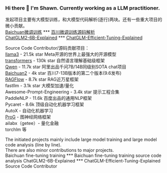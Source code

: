 ### Hi there 👋 I'm Shawn. Currently working as a LLM practitioner.
发起项目主要有大模型训练，和大模型代码解析(逐行)两块。还有一些重大项目的微小贡献。  
[Baichuan微调训练](https://github.com/ArtificialZeng/Baichuan-Chat-Tuning)       *** [百川微调训练源码解析](https://github.com/ArtificialZeng/Baichuan-Qwen-Llama-tuning-Explained)  
[ChatGLM2-6B-Explained](https://github.com/ArtificialZeng/ChatGLM2-6B-Explained) ***  [ChatGLM-Efficient-Tuning-Explained](https://github.com/ArtificialZeng/ChatGLM-Efficient-Tuning-Explained)

Source Code Contributor/源码贡献项目：  
[llama3](https://github.com/meta-llama/llama3) - 21.5k star Meta开源的世界上最强大的开源模型  
[transformers](https://github.com/huggingface/transformers) - 130k star 自然语言理解基础级框架  
[Qwen](https://github.com/QwenLM/Qwen) - 11.7k star 阿里出品千问7B/14B同级别SOTA chat项目  
[Baichuan2](https://github.com/baichuan-inc/Baichuan2) - 4k star 百川7-13B版本的第二个版本(9.6发布)  
[RAGFlow](https://github.com/infiniflow/ragflow) - 8.7k star RAG近万星框架  
fastllm - 3.1k star 大模型加速/量化  
Awesome-Prompt-Engineering - 3.4k star 提示工程合集  
PaddleNLP - 11.6k 百度出品的通用NLP框架  
Pycaret - 8.6k 顶级自动化机器学习框架  
AutoX - 自动化机器学习  
[ProG](https://github.com/sheldonresearch/ProG/tree/main) - 图神经网络框架  
ailabx（getee）- 量化金融  
torchlm 等

The initiated projects mainly include large model training and large model code analysis (line by line).   
There are also minor contributions to major projects.   
Baichuan fine-tuning training *** Baichuan fine-tuning training source code analysis 
ChatGLM2-6B-Explained *** 
ChatGLM-Efficient-Tuning-Explained Source Code Contributor

<!--
**ArtificialZeng/ArtificialZeng** is a ✨ _special_ ✨ repository because its `README.md` (this file) appears on your GitHub profile.

Here are some ideas to get you started:

- 🔭 I’m currently working on ...
- 🌱 I’m currently learning ...
- 👯 I’m looking to collaborate on ...
- 🤔 I’m looking for help with ...
- 💬 Ask me about ...
- 📫 How to reach me: ...
- 😄 Pronouns: ...
- ⚡ Fun fact: ...
-->
